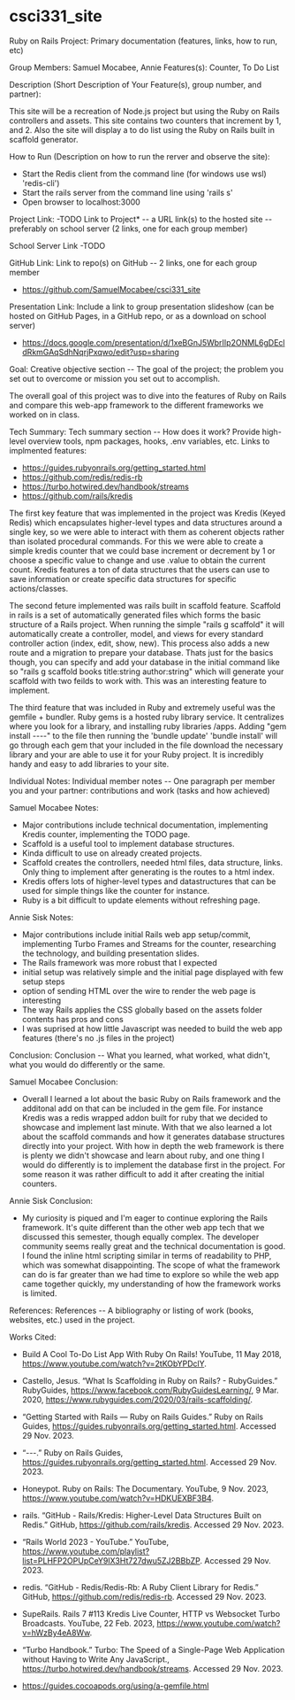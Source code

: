 # csci331_site
Ruby on Rails Project: 
Primary documentation (features, links, how to run, etc)

Group Members: Samuel Mocabee,  Annie
Features(s): Counter, To Do List

Description (Short Description of Your Feature(s), group number, and partner):

This site will be a recreation of Node.js project but using the Ruby on Rails controllers and assets.
This site contains two counters that increment by 1, and 2. Also the site will display a to do list using the Ruby on Rails built in scaffold generator.

How to Run (Description on how to run the rerver and observe the site):
- Start the Redis client from the command line (for windows use wsl) 'redis-cli')
- Start the rails server from the command line using 'rails s'
- Open browser to localhost:3000

Project Link:
-TODO Link to Project* -- a URL link(s) to the hosted site -- preferably on school server (2 links, one for each group member)

School Server Link
-TODO

GitHub Link:
Link to repo(s) on GitHub -- 2 links, one for each group member

- https://github.com/SamuelMocabee/csci331_site 

Presentation Link:
Include a link to group presentation slideshow (can be hosted on GitHub Pages, in a GitHub repo, or as a download on school server)

- https://docs.google.com/presentation/d/1xeBGnJ5WbrIIp2ONML6gDEcldRkmGAqSdhNqrjPxqwo/edit?usp=sharing 

Goal:
Creative objective section -- The goal of the project; the problem you set out to overcome or mission you set out to accomplish.

The overall goal of this project was to dive into the features of Ruby on Rails and compare this web-app framework to the different frameworks we worked on in class. 

Tech Summary:
Tech summary section -- How does it work? Provide high-level overview tools, npm packages, hooks, .env variables, etc.
Links to implmented features:
- https://guides.rubyonrails.org/getting_started.html
- https://github.com/redis/redis-rb
- https://turbo.hotwired.dev/handbook/streams
- https://github.com/rails/kredis 

The first key feature that was implemented in the project was Kredis (Keyed Redis) which encapsulates higher-level types and data structures around a single key, so we were able to interact with them as coherent objects rather than isolated procedural commands. For this we were able to create a simple kredis counter that we could base increment or decrement by 1 or choose a specific value to change and use .value to obtain the current count. Kredis features a ton of data structures that the users can use to save information or create specific data structures for specific actions/classes. 

The second feture implemented was rails built in scaffold feature. Scaffold in rails is a set of automatically generated files which forms the basic structure of a Rails project. When running the simple "rails g scaffold" it will automatically create a controller, model, and views for every standard controller action (index, edit, show, new). This process also adds a new route and a migration to prepare your database. Thats just for the basics though, you can specify and add your database in the initial command like so "rails g scaffold books title:string author:string" which will generate your scaffold with two feilds to work with. This was an interesting feature to implement. 

The third feature that was included in Ruby and extremely useful was the gemfile + bundler. Ruby gems is a hosted ruby library service. It centralizes where you look for a library, and installing ruby libraries /apps. Adding "gem install ----" to the file then running the 'bundle update' 'bundle install' will go through each gem that your included in the file download the necessary library and your are able to use it for your Ruby project. It is incredibly handy and easy to add libraries to your site. 

Individual Notes:
Individual member notes -- One paragraph per member you and your partner: contributions and work (tasks and how achieved)

Samuel Mocabee Notes: 
- Major contributions include technical documentation, implementing Kredis counter, implementing the TODO page. 
- Scaffold is a useful tool to implement database structures.
- Kinda difficult to use on already created projects.
- Scaffold creates the controllers, needed html files, data structure, links. Only thing to implement after generating is the routes to a html index.
- Kredis offers lots of higher-level types and datastructures that can be used for simple things like the counter for instance. 
- Ruby is a bit difficult to update elements without refreshing page. 

Annie Sisk Notes: 
- Major contributions include initial Rails web app setup/commit, implementing Turbo Frames and Streams for the counter, researching the technology, and building presentation slides. 
- The Rails framework was more robust that I expected
- initial setup was relatively simple and the initial page displayed with few setup steps
- option of sending HTML over the wire to render the web page is interesting
- The way Rails applies the CSS globally based on the assets folder contents has pros and cons
- I was suprised at how little Javascript was needed to build the web app features (there's no .js files in the project)

Conclusion:
Conclusion -- What you learned, what worked, what didn't, what you would do differently or the same.

Samuel Mocabee Conclusion: 
- Overall I learned a lot about the basic Ruby on Rails framework and the additonal add on that can be included in the gem file. For instance Kredis was a redis wrapped addon built for ruby that we decided to showcase and implement last minute. With that we also learned a lot about the scaffold commands and how it generates database structures directly into your project. With how in depth the web framework is there is plenty we didn't showcase and learn about ruby, and one thing I would do differently is to implement the database first in the project. For some reason it was rather difficult to add it after creating the initial counters. 

Annie Sisk Conclusion:
- My curiosity is piqued and I'm eager to continue exploring the Rails framework. It's quite different than the other web app tech that we discussed this semester, though equally complex. The developer community seems really great and the technical documentation is good. I found the inline html scripting similar in terms of readability to PHP, which was somewhat disappointing. The scope of what the framework can do is far greater than we had time to explore so while the web app came together quickly, my understanding of how the framework works is limited. 

References:
References -- A bibliography or listing of work (books, websites, etc.) used in the project.

Works Cited: 
- Build A Cool To-Do List App With Ruby On Rails! YouTube, 11 May 2018, https://www.youtube.com/watch?v=2tKObYPDclY.

- Castello, Jesus. “What Is Scaffolding in Ruby on Rails? - RubyGuides.” RubyGuides, https://www.facebook.com/RubyGuidesLearning/, 9 Mar. 2020, https://www.rubyguides.com/2020/03/rails-scaffolding/.

- “Getting Started with Rails — Ruby on Rails Guides.” Ruby on Rails Guides, https://guides.rubyonrails.org/getting_started.html. Accessed 29 Nov. 2023.

- “---.” Ruby on Rails Guides, https://guides.rubyonrails.org/getting_started.html. Accessed 29 Nov. 2023.

- Honeypot. Ruby on Rails: The Documentary. YouTube, 9 Nov. 2023, https://www.youtube.com/watch?v=HDKUEXBF3B4.

- rails. “GitHub - Rails/Kredis: Higher-Level Data Structures Built on Redis.” GitHub, https://github.com/rails/kredis. Accessed 29 Nov. 2023.

- “Rails World 2023 - YouTube.” YouTube, https://www.youtube.com/playlist?list=PLHFP2OPUpCeY9IX3Ht727dwu5ZJ2BBbZP. Accessed 29 Nov. 2023.

- redis. “GitHub - Redis/Redis-Rb: A Ruby Client Library for Redis.” GitHub, https://github.com/redis/redis-rb. Accessed 29 Nov. 2023.

- SupeRails. Rails 7 #113 Kredis Live Counter, HTTP vs Websocket Turbo Broadcasts. YouTube, 22 Feb. 2023, https://www.youtube.com/watch?v=hWzBy4eA8Ww.

- “Turbo Handbook.” Turbo: The Speed of a Single-Page Web Application without Having to Write Any JavaScript., https://turbo.hotwired.dev/handbook/streams. Accessed 29 Nov. 2023.

- https://guides.cocoapods.org/using/a-gemfile.html 
